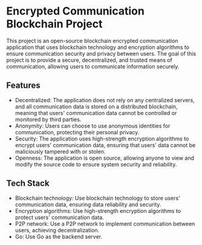 # Encrypted Communication Blockchain  Project

This project is an open-source blockchain encrypted communication application that uses blockchain technology and encryption algorithms to ensure communication security and privacy between users. The goal of this project is to provide a secure, decentralized, and trusted means of communication, allowing users to communicate information securely.

## Features

- Decentralized: The application does not rely on any centralized servers, and all communication data is stored on a distributed blockchain, meaning that users' communication data cannot be controlled or monitored by third parties.
- Anonymity: Users can choose to use anonymous identities for communication, protecting their personal privacy.
- Security: The application uses high-strength encryption algorithms to encrypt users' communication data, ensuring that users' data cannot be maliciously tampered with or stolen.
- Openness: The application is open source, allowing anyone to view and modify the source code to ensure system security and reliability.

## Tech Stack

- Blockchain technology: Use blockchain technology to store users' communication data, ensuring data reliability and security.
- Encryption algorithms: Use high-strength encryption algorithms to protect users' communication data.
- P2P network: Use a P2P network to implement communication between users, achieving decentralization.
- Go: Use Go as the backend server.

